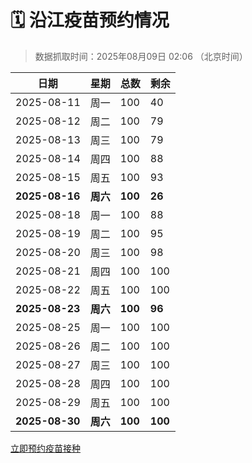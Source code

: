 # 🗓️ 沿江疫苗预约情况

> 数据抓取时间：2025年08月09日 02:06 （北京时间）

| 日期 | 星期 | 总数 | 剩余 |
|------|------|------|------|
| 2025-08-11 | 周一 | 100 | 40 |
| 2025-08-12 | 周二 | 100 | 79 |
| 2025-08-13 | 周三 | 100 | 79 |
| 2025-08-14 | 周四 | 100 | 88 |
| 2025-08-15 | 周五 | 100 | 93 |
| **2025-08-16** | **周六** | **100** | **26** |
| 2025-08-18 | 周一 | 100 | 88 |
| 2025-08-19 | 周二 | 100 | 95 |
| 2025-08-20 | 周三 | 100 | 98 |
| 2025-08-21 | 周四 | 100 | 100 |
| 2025-08-22 | 周五 | 100 | 100 |
| **2025-08-23** | **周六** | **100** | **96** |
| 2025-08-25 | 周一 | 100 | 100 |
| 2025-08-26 | 周二 | 100 | 100 |
| 2025-08-27 | 周三 | 100 | 100 |
| 2025-08-28 | 周四 | 100 | 100 |
| 2025-08-29 | 周五 | 100 | 100 |
| **2025-08-30** | **周六** | **100** | **100** |


<div class="button-container">
<a class="btn" href="http://yfzweb.ishequ.net/#/login" target="_blank">立即预约疫苗接种</a>
</div>
